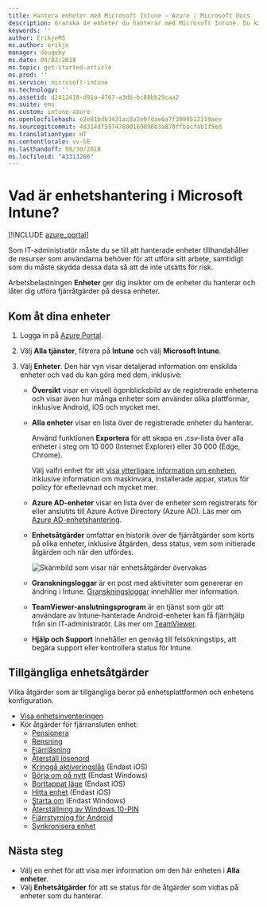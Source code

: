 ```yaml
---
title: Hantera enheter med Microsoft Intune – Azure | Microsoft Docs
description: Granska de enheter du hanterar med Microsoft Intune. Du kan exportera en enhetslista i csv-format, visa dina Azure Active Directory-anslutna enheter, granska en ändringslogg över åtgärder på enheten, använda TeamViewer-anslutningsprogrammet så att IT-administratörer via fjärranslutning kan felsöka Android-enheter samt visa alla åtgärder som du kan köra på dina enheter.
keywords: ''
author: ErikjeMS
ms.author: erikje
manager: dougeby
ms.date: 04/02/2018
ms.topic: get-started-article
ms.prod: ''
ms.service: microsoft-intune
ms.technology: ''
ms.assetid: d2412418-d91a-4767-a3d6-bc88bb29caa2
ms.suite: ems
ms.custom: intune-azure
ms.openlocfilehash: e2e81bdb3431ac8a2e0fdae6a7f3099512319aee
ms.sourcegitcommit: 4d314df59747800169090b3a870ffbacfab1f5ed
ms.translationtype: HT
ms.contentlocale: sv-SE
ms.lasthandoff: 08/30/2018
ms.locfileid: "43313266"
---
```

# <a name="what-is-microsoft-intune-device-management"></a>Vad är enhetshantering i Microsoft Intune?

[!INCLUDE [azure_portal](./includes/azure_portal.md)]

Som IT-administratör måste du se till att hanterade enheter tillhandahåller de resurser som användarna behöver för att utföra sitt arbete, samtidigt som du måste skydda dessa data så att de inte utsätts för risk.

Arbetsbelastningen **Enheter** ger dig insikter om de enheter du hanterar och låter dig utföra fjärråtgärder på dessa enheter.

## <a name="get-to-your-devices"></a>Kom åt dina enheter

1. Logga in på [Azure Portal](https://portal.azure.com).
2. Välj **Alla tjänster**, filtrera på **Intune** och välj **Microsoft Intune**.
3. Välj **Enheter**. Den här vyn visar detaljerad information om enskilda enheter och vad du kan göra med dem, inklusive:

   - **Översikt** visar en visuell ögonblicksbild av de registrerade enheterna och visar även hur många enheter som använder olika plattformar, inklusive Android, iOS och mycket mer.
   - **Alla enheter** visar en lista över de registrerade enheter du hanterar.

     Använd funktionen **Exportera** för att skapa en .csv-lista över alla enheter i steg om 10 000 (Internet Explorer) eller 30 000 (Edge, Chrome).

     Välj valfri enhet för att [visa ytterligare information om enheten](device-inventory.md), inklusive information om maskinvara, installerade appar, status för policy för efterlevnad och mycket mer.

   - **Azure AD-enheter** visar en lista över de enheter som registrerats för eller anslutits till Azure Active Directory (Azure AD). Läs mer om [Azure AD-enhetshantering](https://docs.microsoft.com/azure/active-directory/device-management-introduction).
   - **Enhetsåtgärder** omfattar en historik över de fjärråtgärder som körts på olika enheter, inklusive åtgärden, dess status, vem som initierade åtgärden och när den utfördes.

     ![Skärmbild som visar när enhetsåtgärder övervakas](./media/monitor-device-actions.png)

   - **Granskningsloggar** är en post med aktiviteter som genererar en ändring i Intune. [Granskningsloggar](monitor-audit-logs.md) innehåller mer information.
   - **TeamViewer-anslutningsprogram** är en tjänst som gör att användare av Intune-hanterade Android-enheter kan få fjärrhjälp från sin IT-administratör. Läs mer om [TeamViewer](device-profile-android-teamviewer.md).
   - **Hjälp och Support** innehåller en genväg till felsökningstips, att begära support eller kontrollera status för Intune.

## <a name="available-device-actions"></a>Tillgängliga enhetsåtgärder
Vilka åtgärder som är tillgängliga beror på enhetsplattformen och enhetens konfiguration.

- [Visa enhetsinventeringen](device-inventory.md)
- Kör åtgärder för fjärransluten enhet:
    - [Pensionera](devices-wipe.md#retire)
    - [Rensning](devices-wipe.md#wipe)
    - [Fjärrlåsning](device-remote-lock.md)
    - [Återställ lösenord](device-passcode-reset.md)
    - [Kringgå aktiveringslås](device-activation-lock-bypass.md) (Endast iOS)
    - [Börja om på nytt](device-fresh-start.md) (Endast Windows)
    - [Borttappat läge](device-lost-mode.md) (Endast iOS)
    - [Hitta enhet](device-locate.md) (Endast iOS)
    - [Starta om](device-restart.md) (Endast Windows)
    - [Återställning av Windows 10-PIN](device-windows-pin-reset.md)
    - [Fjärrstyrning för Android](device-profile-android-teamviewer.md)
    - [Synkronisera enhet](device-sync.md)

## <a name="next-steps"></a>Nästa steg

- Välj en enhet för att visa mer information om den här enheten i **Alla enheter**.
- Välj **Enhetsåtgärder** för att se status för de åtgärder som vidtas på enheter som du hanterar.
